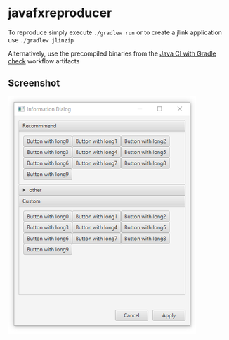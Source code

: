 # javafxreproducer

To reproduce simply execute `./gradlew run` or to create a jlink application use `./gradlew jlinzip`

Alternatively, use the precompiled binaries from the [Java CI with Gradle check](https://github.com/Siedlerchr/javafxreproducer/actions/workflows/gradle.yml) workflow artifacts

## Screenshot

![screenshot](screenshot.png)

